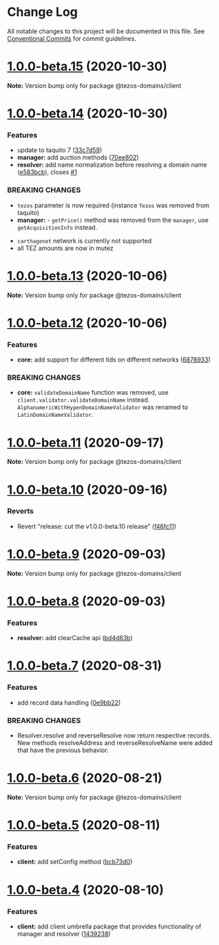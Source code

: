 # Change Log

All notable changes to this project will be documented in this file.
See [Conventional Commits](https://conventionalcommits.org) for commit guidelines.

# [1.0.0-beta.15](https://gitlab.com/tezos-domains/client/compare/v1.0.0-beta.14...v1.0.0-beta.15) (2020-10-30)

**Note:** Version bump only for package @tezos-domains/client





# [1.0.0-beta.14](https://gitlab.com/tezos-domains/client/compare/v1.0.0-beta.13...v1.0.0-beta.14) (2020-10-30)


### Features

* update to taquito 7 ([33c7d59](https://gitlab.com/tezos-domains/client/commit/33c7d596cf2cad71b7eb5099c833c3f20a72bc68))
* **manager:** add auction methods ([70ee802](https://gitlab.com/tezos-domains/client/commit/70ee8027f2da589cf074b09be10951252ea71fcf))
* **resolver:** add name normalization before resolving a domain name ([e583bcb](https://gitlab.com/tezos-domains/client/commit/e583bcbf02c00d60a2bc05e8008de4e5efcb296a)), closes [#1](https://gitlab.com/tezos-domains/client/issues/1)


### BREAKING CHANGES

* `tezos` parameter is now required (instance `Tezos` was removed from taquito)
* **manager:** - `getPrice()` method was removed from the `manager`, use `getAcquisitionInfo` instead.
- `carthagenet` network is currently not supported
- all TEZ amounts are now in mutez





# [1.0.0-beta.13](https://gitlab.com/tezos-domains/client/compare/v1.0.0-beta.12...v1.0.0-beta.13) (2020-10-06)

**Note:** Version bump only for package @tezos-domains/client





# [1.0.0-beta.12](https://gitlab.com/tezos-domains/client/compare/v1.0.0-beta.11...v1.0.0-beta.12) (2020-10-06)


### Features

* **core:** add support for different tlds on different networks ([6878933](https://gitlab.com/tezos-domains/client/commit/687893380e92f35c53513a35e9d55b4242d1f0c7))


### BREAKING CHANGES

* **core:** `validateDomainName` function was removed, use
`client.validator.validateDomainName` instead.
`AlphanumericWithHypenDomainNameValidator` was renamed to `LatinDomainNameValidator`.





# [1.0.0-beta.11](https://gitlab.com/tezos-domains/client/compare/v1.0.0-beta.10...v1.0.0-beta.11) (2020-09-17)

**Note:** Version bump only for package @tezos-domains/client





# [1.0.0-beta.10](https://gitlab.com/tezos-domains/client/compare/v1.0.0-beta.9...v1.0.0-beta.10) (2020-09-16)


### Reverts

* Revert "release: cut the v1.0.0-beta.10 release" ([f46fc11](https://gitlab.com/tezos-domains/client/commit/f46fc11fdde05b128ddc84a6a30336d267f45053))






# [1.0.0-beta.9](https://gitlab.com/tezos-domains/client/compare/v1.0.0-beta.8...v1.0.0-beta.9) (2020-09-03)

**Note:** Version bump only for package @tezos-domains/client





# [1.0.0-beta.8](https://gitlab.com/tezos-domains/client/compare/v1.0.0-beta.7...v1.0.0-beta.8) (2020-09-03)


### Features

* **resolver:** add clearCache api ([bd4d83b](https://gitlab.com/tezos-domains/client/commit/bd4d83b57b0a54166960b32a528354efc08c5927))






# [1.0.0-beta.7](https://gitlab.com/tezos-domains/client/compare/v1.0.0-beta.6...v1.0.0-beta.7) (2020-08-31)


### Features

* add record data handling ([0e9bb22](https://gitlab.com/tezos-domains/client/commit/0e9bb228498eb498ef9ae7d2cef0654cbb772f1d))


### BREAKING CHANGES

* Resolver.resolve and reverseResolve now return respective records. New methods
resolveAddress and reverseResolveName were added that have the previous behavior.





# [1.0.0-beta.6](https://gitlab.com/tezos-domains/client/compare/v1.0.0-beta.5...v1.0.0-beta.6) (2020-08-21)

**Note:** Version bump only for package @tezos-domains/client





# [1.0.0-beta.5](https://gitlab.com/tezos-domains/client/compare/v1.0.0-beta.4...v1.0.0-beta.5) (2020-08-11)


### Features

* **client:** add setConfig method ([bcb73d0](https://gitlab.com/tezos-domains/client/commit/bcb73d0db263e42a17d2c38166ef4904be4faad2))





# [1.0.0-beta.4](https://gitlab.com/tezos-domains/client/compare/v1.0.0-beta.3...v1.0.0-beta.4) (2020-08-10)


### Features

* **client:** add client umbrella package that provides functionality of manager and resolver ([1439238](https://gitlab.com/tezos-domains/client/commit/1439238da6501503297545e826fd95508ae2a425))
